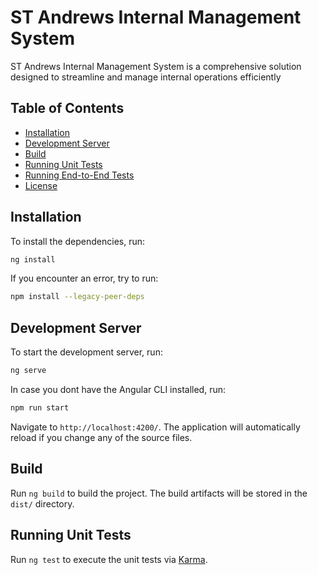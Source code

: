 # ST Andrews Internal Management System

ST Andrews Internal Management System is a comprehensive solution designed to streamline and manage internal operations efficiently

## Table of Contents

- [Installation](#installating-dependencies)
- [Development Server](#development-server)
- [Build](#build)
- [Running Unit Tests](#running-unit-tests)
- [Running End-to-End Tests](#running-end-to-end-tests)
- [License](#license)

## Installation

To install the dependencies, run:

```sh
ng install
```

If you encounter an error, try to run:

```sh
npm install --legacy-peer-deps
```

## Development Server

To start the development server, run:

```sh
ng serve
```


In case you dont have the Angular CLI installed, run:

```sh
npm run start
```

Navigate to `http://localhost:4200/`. The application will automatically reload if you change any of the source files.

## Build

Run `ng build` to build the project. The build artifacts will be stored in the `dist/` directory.

## Running Unit Tests

Run `ng test` to execute the unit tests via [Karma](https://karma-runner.github.io).
